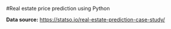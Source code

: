 #Real estate price prediction using Python


**Data source:** https://statso.io/real-estate-prediction-case-study/

